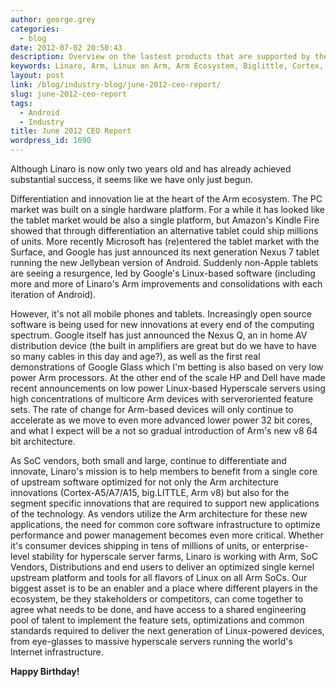 ```yaml
---
author: george.grey
categories:
  - blog
date: 2012-07-02 20:50:43
description: Overview on the lastest products that are supported by the Arm Ecosystem.
keywords: Linaro, Arm, Linux on Arm, Arm Ecosystem, Biglittle, Cortex, Android, Jellybean
layout: post
link: /blog/industry-blog/june-2012-ceo-report/
slug: june-2012-ceo-report
tags:
  - Android
  - Industry
title: June 2012 CEO Report
wordpress_id: 1690
---
```


Although Linaro is now only two years old and has already achieved substantial success, it seems like we have only just begun.

Differentiation and innovation lie at the heart of the Arm ecosystem. The PC market was built on a single hardware platform. For a while it has looked like the tablet market would be also a single platform, but Amazon's Kindle Fire showed that through differentiation an alternative tablet could ship millions of units. More recently Microsoft has (re)entered the tablet market with the Surface, and Google has just announced its next generation Nexus 7 tablet running the new Jellybean version of Android. Suddenly non-Apple tablets are seeing a resurgence, led by Google's Linux-based software (including more and more of Linaro's Arm improvements and consolidations with each iteration of Android).

However, it's not all mobile phones and tablets. Increasingly open source software is being used for new innovations at every end of the computing spectrum. Google itself has just announced the Nexus Q, an in home AV distribution device (the built in amplifiers are great but do we have to have so many cables in this day and age?), as well as the first real demonstrations of Google Glass which I'm betting is also based on very low power Arm processors. At the other end of the scale HP and Dell have made recent announcements on low power Linux-based Hyperscale servers using high concentrations of multicore Arm devices with serveroriented feature sets. The rate of change for Arm-based devices will only continue to accelerate as we move to even more advanced lower power 32 bit cores, and what I expect will be a not so gradual introduction of Arm's new v8 64 bit architecture.

As SoC vendors, both small and large, continue to differentiate and innovate, Linaro's mission is to help members to benefit from a single core of upstream software optimized for not only the Arm architecture innovations (Cortex-A5/A7/A15, big.LITTLE, Arm v8) but also for the segment specific innovations that are required to support new applications of the technology. As vendors utilize the Arm architecture for these new applications, the need for common core software infrastructure to optimize performance and power management becomes even more critical. Whether it's consumer devices shipping in tens of millions of units, or enterprise-level stability for hyperscale server farms, Linaro is working with Arm, SoC Vendors, Distributions and end users to deliver an optimized single kernel upstream platform and tools for all flavors of Linux on all Arm SoCs. Our biggest asset is to be an enabler and a place where different players in the ecosystem, be they stakeholders or competitors, can come together to agree what needs to be done, and have access to a shared engineering pool of talent to implement the feature sets, optimizations and common standards required to deliver the next generation of Linux-powered devices, from eye-glasses to massive hyperscale servers running the world's Internet infrastructure.

**Happy Birthday!**
